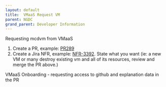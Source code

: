 ```yaml
---
layout: default
title:  VMaaS Request VM 
parent: NGDC
grand_parent: Developer Information
---
```


Requesting mcdvm from VMaaS

1. Create a PR, example: [PR289](https://github.ibm.com/underlay-fabric-virtualization/onboarding-requests/pull/289/files)
2. Create a Jira NFR, example: [NFR-3392](https://jiracloud.swg.usma.ibm.com:8443/browse/NFR-3392). State what you want (ie: a new VM or many destroy existing vm and all of its resources, review and merge the PR above.)

VMaaS Onboarding - requesting access to github and explanation data in the PR
